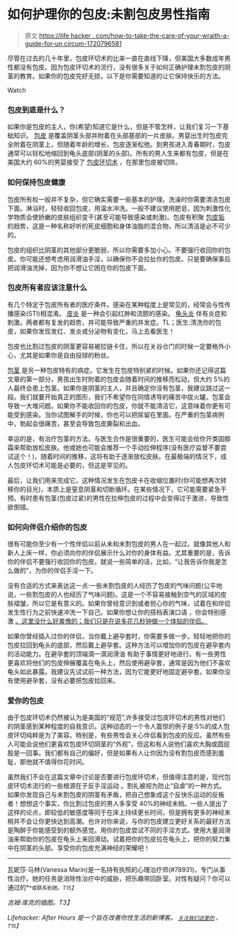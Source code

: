 # 如何护理你的包皮:未割包皮男性指南

> 原文:[https://life hacker . com/how-to-take-the-care-of-your-wraith-a-guide-for-un circum-1720796581](https://lifehacker.com/how-to-take-care-of-your-foreskin-a-guide-for-uncircum-1720796581)

尽管在过去的几十年里，包皮环切术的比率一直在直线下降，但美国大多数成年男性都没有包皮。因为包皮环切术的流行，没有很多关于如何正确护理未割包皮的阴茎的教育。如果你的包皮完好无损，以下是你需要知道的让它保持快乐的方法。

Watch

### 包皮到底是什么？

如果你是包皮的主人，你(希望)知道它是什么，但是不管怎样，让我们复习一下基础知识。 [包皮](https://en.wikipedia.org/wiki/Foreskin) 是覆盖阴茎头部并附着在头部基部的一片皮肤。男婴出生时包皮完全附着在阴茎上，但随着年龄的增长，包皮逐渐松弛。到男孩进入青春期时，包皮通常可以轻松地缩回到龟头底部(阴茎的头部)。所有的男人生来都有包皮，但是在美国大约 60%的男婴接受了 [包皮环切术](https://en.wikipedia.org/wiki/Circumcision) ，在那里包皮被切除。

### 如何保持包皮健康

包皮所有权一般并不复杂，但它确实需要一些基本的护理。洗澡时你需要清洁包皮下面。淋浴时，轻轻收回包皮，用温水冲洗。一般不建议使用肥皂，因为刺激性化学物质会使娇嫩的皮肤组织变干(甚至可能导致感染或刺激)。包皮有积聚 [包皮垢](https://en.wikipedia.org/wiki/Smegma) 的趋势，这是一种名称好听的死皮细胞和身体油脂的混合物，所以清洁是必不可少的。

包皮的组织比阴茎的其他部分更脆弱，所以你需要多加小心。不要强行收回你的包皮。你可能还想考虑用润滑油手淫，以确保你不会拉扯你的包皮。只是要确保事后把润滑油洗掉，因为你不想让它困在你的包皮下面。

### 包皮所有者应该注意什么

有几个特定于包皮所有者的医疗条件。感染在某种程度上是常见的，经常会与性传播感染(STI)相混淆。 [皮炎](https://en.wikipedia.org/wiki/Posthitis) 是一种会引起红肿和流脓的感染。 [龟头炎](http://emedicine.medscape.com/article/1124734-overview) 伴有炎症和刺激。两者都有复发的趋势，并可能导致严重的并发症。TL；医生:清洗你的包皮，如果你发现发红、发炎或分泌物有变化，马上去看医生！

包皮也比割过包皮的阴茎更容易被拉链卡住，所以在关谷仓门的时候一定要格外小心，尤其是如果你是自由投球的粉丝。

[包茎](https://urology.ucsf.edu/patient-care/children/phimosis) 是另一种包皮特有的病症。它发生在包皮特别紧的时候。如果你还记得这篇文章的第一部分，男孩出生时附着的包皮会随着时间的推移而松动，但大约 5%的人最终会患上包茎。如果你是阴茎的主人，并且确定你没有包茎，我建议跳过这一段。我们就要开始真正的图形，我们不希望你在同情诱导的痛苦中拔火罐。包茎会导致一大堆问题。如果你不能收回你的包皮，你就不能清洁它，这意味着你更有可能受到感染。当你试图解手的时候，你也可以把尿留在里面。在严重的包茎病例中，勃起会很痛苦，甚至会导致包皮撕裂和出血。

幸运的是，有治疗包茎的方法。与医生合作是很重要的，医生可能会给你开类固醇霜来帮助放松皮肤。他或她也可能会推荐一个手动拉伸程序(没有医疗监督不要尝试这个！)，随着时间的推移，这将有助于逐渐放松皮肤。在最极端的情况下，成人包皮环切术可能是必要的，但这是罕见的。

最后，让我们用来完成它。这种情况发生在包皮卡在收缩位置时(你可能想再次转移你的目光)，本质上是窒息阴茎和切断循环。在某些情况下，它可能需要紧急干预。有时患有包茎(包皮过紧)的男性在拉伸包皮的过程中会变得过于激进，导致性欲倒错。

### 如何向伴侣介绍你的包皮

很有可能你至少有一个性伴侣以前从未和未割包皮的男人在一起过。就像其他人和新人上床一样，你必须向你的伴侣展示什么对你的身体有益。尤其重要的是，告诉你的伴侣不要强行收回你的包皮。就说一些简单的话，比如，“让我告诉你我是怎么做的”，为你的伴侣手淫一下。

没有合适的方式来表达这一点:一些未割包皮的人经历了包皮的气味问题(公平地说，一些割包皮的人也经历了气味问题)。这是一个不容易接触到空气的区域的皮肤褶皱，所以它是有意义的。如果你曾经意识到或者担心你的气味，试着在和伴侣发生性行为之前快速冲洗一下自己。如果你想让你的搭档表演口语 ，你会特别感激 [。这里没什么好羞愧的；我们只是在说多花几秒钟做一个体贴的伴侣。](http://afterhours.lifehacker.com/everything-you-need-to-know-to-give-earth-shattering-bl-1716762839) 

如果你曾经插入过你的伴侣，当你戴上避孕套时，你需要多做一步。轻轻地把你的包皮拉回到龟头的底部，然后戴上避孕套。这种方法可以增加你的包皮在避孕套内的活动能力。在避孕套的顶端滴一滴润滑油 有助于事情更好地进行。有一些男性更喜欢将他们的包皮伸展覆盖在龟头上，然后使用避孕套，通常是因为他们不喜欢龟头如此暴露。我建议先试试前一种方法，因为它能更好地固定避孕套。如果你没有使用避孕套，没有必要把包皮拉回来。

### 爱你的包皮

由于包皮环切术仍然被认为是美国的“规范”,许多接受过包皮环切术的男性对他们的阴茎感到某种程度的自我意识。这种动态的一个令人震惊的例子是:5%的成人包皮环切纯粹是为了美容。特别是，有些男性会关心伴侣看到包皮的反应。虽然有些人可能会说他们更喜欢包皮环切阴茎的“外观”，但这和有人说他们喜欢大胸或圆屁股是一回事。我们都有自己的偏好，但是如果有人让你因为没有割包皮而感到羞耻，那他就不值得你花时间。

虽然我们不会在这篇文章中讨论是否要进行包皮环切术，但值得注意的是，现代包皮环切术流行的一些根源在于反手淫运动 。割礼被视为防止“自虐”的一种方式。如果你发现自己与未割包皮的阴茎有矛盾，把自己想象成这个反快乐运动的反叛者！想想这个事实，你比割过包皮的男人多享受 40%的神经末梢。一些人提出了这样的论点，即较低的敏感度等同于在床上持续更长时间，但是拥有更多的神经末梢并不会让你更快达到高潮。也许对你来说，与你的包皮建立更好关系的最好方法是陶醉于你能感受到的额外感觉。用你的包皮尝试不同的手淫方式。使用大量润滑油来帮助你的包皮在龟头上来回滑动。试着把你的包皮拉在龟头上，把你的努力集中在阴茎的头部。享受你的包皮充满神经的荣耀吧！

* * *

瓦妮莎·马林(Vanessa Marin)是一名持有执照的心理治疗师(#78931)，专门从事性治疗。她的任务是消除性治疗中的威胁，把乐趣带回卧室。对性有疑问？你可以通过的[<small></small>](mailto:Vanessa.Marin@Lifehacker.com)*<small>*或联系到她。*T15】</small>*

*吉姆·库克的插图。T3】*

*Lifehacker: After Hours 是一个旨在改善你性生活的新博客。 [<small>*关注我们这里的*</small>](https://twitter.com/LHAfterHours) <small>*。*T15】</small>*